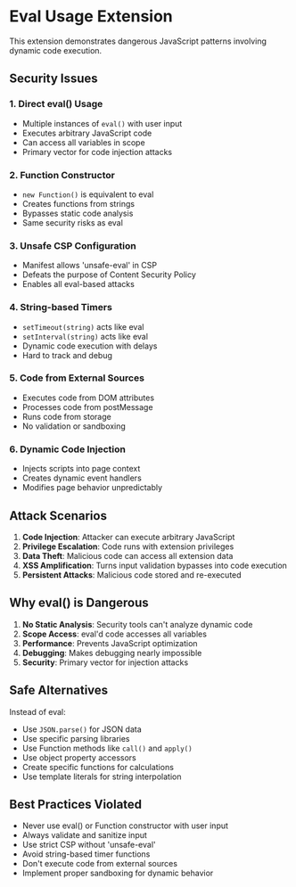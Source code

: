# Eval Usage Extension

This extension demonstrates dangerous JavaScript patterns involving dynamic code execution.

## Security Issues

### 1. Direct eval() Usage
- Multiple instances of `eval()` with user input
- Executes arbitrary JavaScript code
- Can access all variables in scope
- Primary vector for code injection attacks

### 2. Function Constructor
- `new Function()` is equivalent to eval
- Creates functions from strings
- Bypasses static code analysis
- Same security risks as eval

### 3. Unsafe CSP Configuration
- Manifest allows 'unsafe-eval' in CSP
- Defeats the purpose of Content Security Policy
- Enables all eval-based attacks

### 4. String-based Timers
- `setTimeout(string)` acts like eval
- `setInterval(string)` acts like eval
- Dynamic code execution with delays
- Hard to track and debug

### 5. Code from External Sources
- Executes code from DOM attributes
- Processes code from postMessage
- Runs code from storage
- No validation or sandboxing

### 6. Dynamic Code Injection
- Injects scripts into page context
- Creates dynamic event handlers
- Modifies page behavior unpredictably

## Attack Scenarios

1. **Code Injection**: Attacker can execute arbitrary JavaScript
2. **Privilege Escalation**: Code runs with extension privileges
3. **Data Theft**: Malicious code can access all extension data
4. **XSS Amplification**: Turns input validation bypasses into code execution
5. **Persistent Attacks**: Malicious code stored and re-executed

## Why eval() is Dangerous

1. **No Static Analysis**: Security tools can't analyze dynamic code
2. **Scope Access**: eval'd code accesses all variables
3. **Performance**: Prevents JavaScript optimization
4. **Debugging**: Makes debugging nearly impossible
5. **Security**: Primary vector for injection attacks

## Safe Alternatives

Instead of eval:
- Use `JSON.parse()` for JSON data
- Use specific parsing libraries
- Use Function methods like `call()` and `apply()`
- Use object property accessors
- Create specific functions for calculations
- Use template literals for string interpolation

## Best Practices Violated

- Never use eval() or Function constructor with user input
- Always validate and sanitize input
- Use strict CSP without 'unsafe-eval'
- Avoid string-based timer functions
- Don't execute code from external sources
- Implement proper sandboxing for dynamic behavior